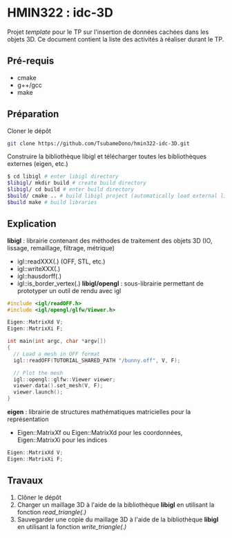 # HMIN322 : idc-3D

Projet *template* pour le TP sur l'insertion de données cachées dans les objets 3D.
Ce document contient la liste des activités à réaliser durant le TP.

## Pré-requis

- cmake
- g++/gcc
- make

## Préparation

Cloner le dépôt
```sh
git clone https://github.com/TsubameDono/hmin322-idc-3D.git
```
Construire la bibliothèque libigl et télécharger toutes les bibliothèques externes (eigen, etc.)
```sh
$ cd libigl # enter libigl directory
$libigl/ mkdir build # create build directory
$libigl/ cd build # enter build directory
$build/ cmake .. # build libigl project (automatically load external libs)
$build make # build libraries
```

## Explication

**libigl** : librairie contenant des méthodes de traitement des objets 3D (IO, lissage, remaillage, filtrage, métrique)
 - igl::readXXX(.) (OFF, STL, etc.)
 - igl::writeXXX(.)
 - igl::hausdorff(.)
 - igl::is_border_vertex(.)
**libigl/opengl** : sous-librairie permettant de prototyper un outil de rendu avec igl
```cpp
#include <igl/readOFF.h>
#include <igl/opengl/glfw/Viewer.h>

Eigen::MatrixXd V;
Eigen::MatrixXi F;

int main(int argc, char *argv[])
{
  // Load a mesh in OFF format
  igl::readOFF(TUTORIAL_SHARED_PATH "/bunny.off", V, F);

  // Plot the mesh
  igl::opengl::glfw::Viewer viewer;
  viewer.data().set_mesh(V, F);
  viewer.launch();
}
```
**eigen** : librairie de structures mathématiques matricielles pour la représentation
 - Eigen::MatrixXf ou Eigen::MatrixXd pour les coordonnées, Eigen::MatrixXi pour les indices
```cpp
Eigen::MatrixXd V;
Eigen::MatrixXi F;
```

## Travaux

1. Clôner le dépôt
2. Charger un maillage 3D à l'aide de la bibliothèque **libigl** en utilisant la fonction *read_triangle(.)*
3. Sauvegarder une copie du maillage 3D à l'aide de la bibliothèque **libigl** en utilisant la fonction *write_triangle(.)*
